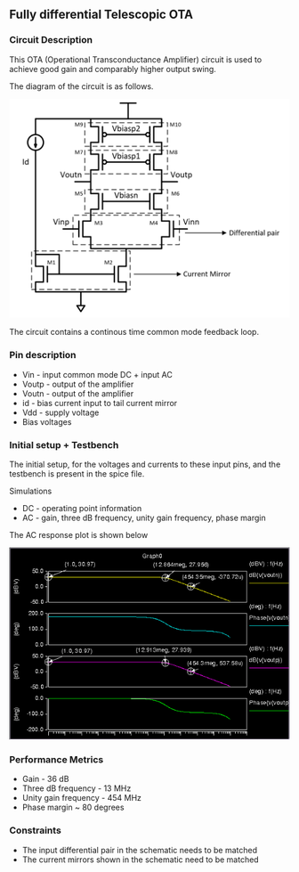 ## Fully differential Telescopic OTA

### Circuit Description

This OTA (Operational Transconductance Amplifier) circuit is used to achieve good gain and comparably higher output swing.

The diagram of the circuit is as follows.

![Circuit diagram](schematic.PNG)

The circuit contains a continous time common mode feedback loop.

### Pin description

* Vin - input common mode DC + input AC
* Voutp - output of the amplifier
* Voutn - output of the amplifier
* id - bias current input to tail current mirror
* Vdd - supply voltage
* Bias voltages

### Initial setup + Testbench

The initial setup, for the voltages and currents to these input pins, and the testbench is present in the spice file.

Simulations
* DC - operating point information
* AC - gain, three dB frequency, unity gain frequency, phase margin

The AC response plot is shown below

![AC response](AC_response.png)

### Performance Metrics

* Gain - 36 dB
* Three dB frequency - 13 MHz
* Unity gain frequency - 454 MHz
* Phase margin ~ 80 degrees

### Constraints

* The input differential pair in the schematic needs to be matched
* The current mirrors shown in the schematic need to be matched
